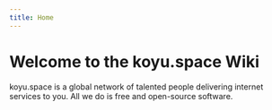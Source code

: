 ```yaml
---
title: Home
---
```


# Welcome to the koyu.space Wiki

koyu.space is a global network of talented people delivering internet services to you. All we do is free and open-source software.
